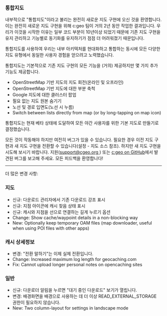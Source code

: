 ### 통합지도
내부적으로 "통합지도"이라고 불리는 완전히 새로운 지도 구현에 오신 것을 환영합니다. 이는 완전히 새로운 지도 구현을 위해 c:geo 팀이 거의 2년 동안 작업한 결과입니다. 우리가 이것을 시작한 이유는 일부 코드 부분이 10년이상 되었기 때문에 기존 지도 구현을 유지 관리하고 기능별로 동기화를 유지하기가 점점 더 어려워졌기 때문입니다.

통합지도를 사용하여 우리는 내부 아키텍처를 현대화하고 통합하는 동시에 모든 다양한 지도 유형에서 동일한 사용자 경험을 얻으려고 노력했습니다.

통합지도는 기본적으로 기존 지도 구현의 모든 기능을 (거의) 제공하지만 몇 가지 추가 기능도 제공합니다.

- OpenStreetMap 기반 지도의 지도 회전(온라인 및 오프라인)
- OpenStreetMap 기반 지도에 대한 부분 축척
- Google 지도에 대한 클러스터 팝업
- 필요 없는 지도 원본 숨기기
- 노선 및 경로 입면도(노선 시 누름)
- Switch between lists directly from map (or by long-tapping on map icon)

통합지도는 현재 베타 상태에 도달하여 모든 야간 사용자를 위한 기본 지도로 만들기로 결정했습니다.

모든 것이 작동해야 하지만 여전히 버그가 있을 수 있습니다. 필요한 경우 이전 지도 구현과 새 지도 구현을 전환할 수 있습니다(설정 - 지도 소스 참조). 하지만 새 지도 구현을 시도해 보시기 바랍니다. 지원([support@cgeo.org ](mailto:support@cgeo.org)) 또는 [c:geo on GitHub](github.com/cgeo/cgeo/issues)에서 발견된 버그를 보고해 주세요. 모든 피드백을 환영합니다!

---

더 많은 변경 사항:

### 지도
- 신규: 다운로드 관리자에서 기존 다운로드 강조 표시
- 신규: 지점 아이콘에 캐시 찾음 상태 표시
- 신규: 캐시와 지점을 선으로 연결하는 길게 누르기 옵션
- Change: Show cache/waypoint details in a non-blocking way
- New: Optionally keep temporary OAM files (map downloader, useful when using POI files with other apps)

### 캐시 상세정보
- 변경: "전환 말하기"는 이제 실제 전환입니다.
- Change: Increased maximum log length for geocaching.com
- Fix: Cannot upload longer personal notes on opencaching sites

### 일반
- 신규: 다운로더 알림을 누르면 "대기 중인 다운로드" 보기가 열립니다.
- 변경: 배경화면을 배경으로 사용하는 데 더 이상 READ_EXTERNAL_STORAGE 권한이 필요하지 않습니다.
- New: Two column-layout for settings in landscape mode
